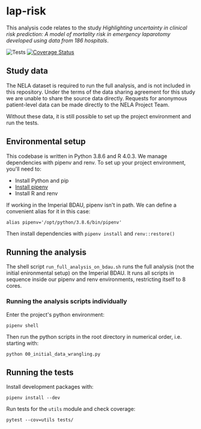 # lap-risk

This analysis code relates to the study *Highlighting uncertainty in clinical risk prediction: A model of mortality risk in emergency laparotomy developed using data from 186 hospitals*.

![Tests](https://github.com/finncatling/lap-risk/workflows/Tests/badge.svg)
[![Coverage Status](https://coveralls.io/repos/github/finncatling/lap-risk/badge.svg?t=H4at4E)](https://coveralls.io/github/finncatling/lap-risk)


## Study data

The NELA dataset is required to run the full analysis, and is not included in this repository. Under the terms of the data sharing agreement for this study we are unable to share the source data directly. Requests for anonymous patient-level data can be made directly to the NELA Project Team. 

Without these data, it is still possible to set up the project environment and run the tests.


## Environmental setup

This codebase is written in Python 3.8.6 and R 4.0.3. We manage dependencies with pipenv and renv. To set up your project environment, you'll need to:

- Install Python and pip
- [Install pipenv](https://pipenv-fork.readthedocs.io/en/latest/install.html#installing-pipenv)
- Install R and renv

If working in the Imperial BDAU, pipenv isn't in path. We can define a convenient alias for it in this case:

```console
alias pipenv='/opt/python/3.8.6/bin/pipenv'
```

Then install dependencies with  `pipenv install` and `renv::restore()`


## Running the analysis

The shell script `run_full_analysis_on_bdau.sh` runs the full analysis (not the initial enironmental setup) on the Imperial BDAU. It runs all scripts in sequence inside our pipenv and renv environments, restricting itself to 8 cores. 


### Running the analysis scripts individually

Enter the project's python environment:

```console
pipenv shell
```

Then run the python scripts in the root directory in numerical order, i.e. starting with:

```console
python 00_initial_data_wrangling.py
```


## Running the tests

Install development packages with:

```console
pipenv install --dev 
```

Run tests for the `utils` module and check coverage:

```console
pytest --cov=utils tests/ 
```